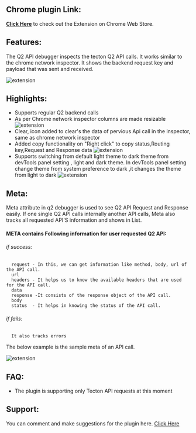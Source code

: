 ## Chrome plugin Link:

**[Click Here](https://chrome.google.com/webstore/detail/q2-debugger/ofenoeokeajgginmciegemdiioglcdio)** to check out the Extension on Chrome Web Store.

## Features:

The Q2 API debugger inspects the tecton Q2 API calls. It works similar to the chrome network inspector. It shows the backend request key and payload that was sent and received.

![extension](https://nuevesolutions.com/wp-content/uploads/2020/10/Screenshot-from-2020-10-05-12-28-40.png)

## Highlights:
  - Supports regular Q2 backend calls
  - As per Chrome network inspector columns are made resizable
	![extension](https://nuevesolutions.com/wp-content/uploads/2020/10/Screenshot-from-2020-10-05-12-34-11.png)
  - Clear, icon added to clear's the data  of pervious Api call in the inspector, same as chrome network inspector
  - Added copy functionality on "Right click" to copy status,Routing key,Request and Response data
	![extension](https://nuevesolutions.com/wp-content/uploads/2020/10/Screenshot-from-2020-10-06-12-32-33-1-1.png)
  - Supports switching from default light theme to dark theme from devTools panel setting , light and dark theme. In devTools panel setting change theme from system preference to dark ,it changes the theme from light to dark
	![extension](https://nuevesolutions.com/wp-content/uploads/2020/10/Screenshot-from-2020-10-05-12-27-30.png)

## Meta:
  Meta attribute in q2 debugger is used  to see Q2 API Request and Response easily. If one single Q2 API calls internally another API calls, Meta also tracks all requested API'S information and shows in List.

#### META contains Following information for user requested Q2 API:

	
###### if success:
	  request - In this, we can get information like method, body, url of the API call.
	  url
	  headers - It helps us to know the available headers that are used for the API call.
	  data
	  response -It consists of the response object of the API call.
	  body
	  status  - It helps in knowing the status of the API call.   

 
###### if fails:
      It also tracks errors 

The below example is the sample meta of an API call.

![extension](https://nuevesolutions.com/wp-content/uploads/2020/10/Screenshot-from-2020-10-05-12-30-15.png)

## FAQ:
  - The plugin is supporting only Tecton API requests at this moment

## Support:
 You can comment and make suggestions for the plugin here. [Click Here](https://nuevesolutions.com/q2-api-debugger-chrome-extension/)
